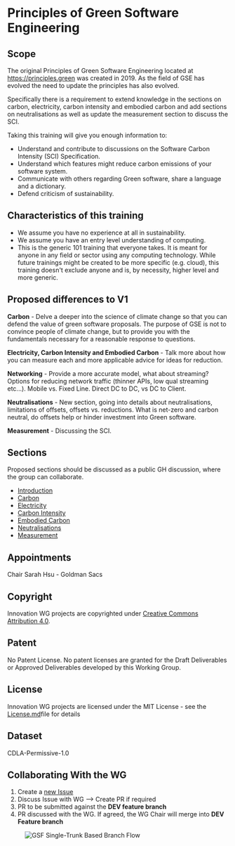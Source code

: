 # Principles of Green Software Engineering

## Scope
The original Principles of Green Software Engineering located at https://principles.green was created in 2019. As the field of GSE has evolved the need to update the principles has also evolved.

Specifically there is a requirement to extend knowledge in the sections on carbon, electricity, carbon intensity and embodied carbon and add sections on neutralisations as well as update the measurement section to discuss the SCI.

Taking this training will give you enough information to:
- Understand and contribute to discussions on the Software Carbon Intensity (SCI) Specification.
- Understand which features might reduce carbon emissions of your software system.
- Communicate with others regarding Green software, share a language and a dictionary.
- Defend criticism of sustainability.

## Characteristics of this training

- We assume you have no experience at all in sustainability.
- We assume you have an entry level understanding of computing. 
- This is the generic 101 training that everyone takes. It is meant for anyone in any field or sector using any computing technology. While future trainings might be created to be more specific (e.g. cloud), this training doesn't exclude anyone and is, by necessity, higher level and more generic.


## Proposed differences to V1

**Carbon** - Delve a deeper into the science of climate change so that you can defend the value of green software proposals. The purpose of GSE is not to convince people of climate change, but to provide you with the fundamentals necessary for a reasonable response to questions.

**Electricity, Carbon Intensity and Embodied Carbon** - Talk more about how you can measure each and more applicable advice for ideas for reduction.

**Networking** - Provide a more accurate model, what about streaming? Options for reducing network traffic (thinner APIs, low qual streaming etc...). Mobile vs. Fixed Line. Direct DC to DC, vs DC to Client.

**Neutralisations** - New section, going into details about neutralisations, limitations of offsets, offsets vs. reductions. What is net-zero and carbon neutral, do offsets help or hinder investment into Green software.

**Measurement** - Discussing the SCI.

## Sections

Proposed sections should be discussed as a public GH discussion, where the group can collaborate.

- [Introduction](https://github.com/Green-Software-Foundation/principles/discussions/1)
- [Carbon](https://github.com/Green-Software-Foundation/principles/discussions/3)
- [Electricity](https://github.com/Green-Software-Foundation/principles/discussions/4)
- [Carbon Intensity](https://github.com/Green-Software-Foundation/principles/discussions/5)
- [Embodied Carbon](https://github.com/Green-Software-Foundation/principles/discussions/6)
- [Neutralisations](https://github.com/Green-Software-Foundation/principles/discussions/7)
- [Measurement](https://github.com/Green-Software-Foundation/principles/discussions/8)

## Appointments
Chair Sarah Hsu - Goldman Sacs

## Copyright
Innovation WG projects are copyrighted under [Creative Commons Attribution 4.0](https://creativecommons.org/licenses/by/4.0/).

## Patent
No Patent License. No patent licenses are granted for the Draft Deliverables or Approved Deliverables developed by this Working Group.

## License
Innovation WG projects are licensed under the MIT License - see the [License.md](license/innovation-wg-license.md)file for details 

## Dataset
CDLA-Permissive-1.0

## Collaborating With the WG

1. Create a [new Issue](https://github.com/Green-Software-Foundation/standards_wg/issues/new)
2. Discuss Issue with WG --> Create PR if required
3. PR to be submitted against the **DEV feature branch**
4. PR discussed with the WG. If agreed, the WG Chair will merge into **DEV Feature branch**
 
<figure>
	<img src="images/single-trunk-branch.svg" alt="GSF Single-Trunk Based Branch Flow">
	<figcaption></figcaption>
</figure>

